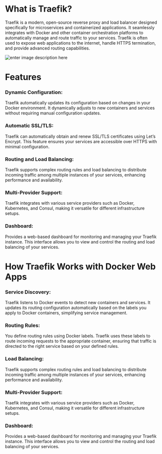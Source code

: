 
# **What is Traefik?**

Traefik is a modern, open-source reverse proxy and load balancer designed specifically for microservices and containerized applications. It seamlessly integrates with Docker and other container orchestration platforms to automatically manage and route traffic to your services. Traefik is often used to expose web applications to the internet, handle HTTPS termination, and provide advanced routing capabilities.

![enter image description here](https://tel4vn.edu.vn/uploads/2020/08/Portainer.jpg)

# **Features**

### **Dynamic Configuration**:

Traefik automatically updates its configuration based on changes in your Docker environment. It dynamically adjusts to new containers and services without requiring manual configuration updates.

### **Automatic SSL/TLS**:

Traefik can automatically obtain and renew SSL/TLS certificates using Let’s Encrypt. This feature ensures your services are accessible over HTTPS with minimal configuration.

### **Routing and Load Balancing**:
Traefik supports complex routing rules and load balancing to distribute incoming traffic among multiple instances of your services, enhancing performance and availability.

### **Multi-Provider Support**:
Traefik integrates with various service providers such as Docker, Kubernetes, and Consul, making it versatile for different infrastructure setups.

### **Dashboard**:
Provides a web-based dashboard for monitoring and managing your Traefik instance. This interface allows you to view and control the routing and load balancing of your services.


# **How Traefik Works with Docker Web Apps**

### Service Discovery:

Traefik listens to Docker events to detect new containers and services. It updates its routing configuration automatically based on the labels you apply to Docker containers, simplifying service management.

### **Routing Rules**:

You define routing rules using Docker labels. Traefik uses these labels to route incoming requests to the appropriate container, ensuring that traffic is directed to the right service based on your defined rules.

### **Load Balancing**:
Traefik supports complex routing rules and load balancing to distribute incoming traffic among multiple instances of your services, enhancing performance and availability.

### **Multi-Provider Support**:
Traefik integrates with various service providers such as Docker, Kubernetes, and Consul, making it versatile for different infrastructure setups.

### **Dashboard**:
Provides a web-based dashboard for monitoring and managing your Traefik instance. This interface allows you to view and control the routing and load balancing of your services.











<!--stackedit_data:
eyJoaXN0b3J5IjpbLTE2NjMxNzcxMzddfQ==
-->